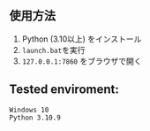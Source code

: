 ## 使用方法
1. Python (3.10以上) をインストール
2. `launch.bat`を実行
3. `127.0.0.1:7860` をブラウザで開く

## Tested enviroment:
```
Windows 10
Python 3.10.9
``` 
